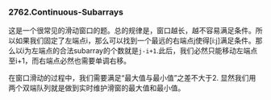 ### 2762.Continuous-Subarrays

这是一个很常见的滑动窗口的题。总的规律是，窗口越长，越不容易满足条件。所以如果我们固定了左端点i，那么可以找到一个最远的右端点j使得[i:j]满足条件。那么以i为左端点的合法subarray的个数就是`j-i+1`.此后，我们必然只能移动左端点至i+1，而右端点必然也需要单调右移。

在窗口滑动的过程中，我们需要满足“最大值与最小值”之差不大于2. 显然我们用两个双端队列就是做到实时维护滑窗的最大值和最小值。
